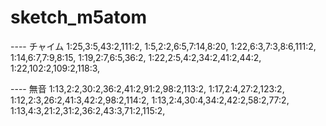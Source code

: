 # sketch_m5atom


---- チャイム
1:25,3:5,43:2,111:2,
1:5,2:2,6:5,7:14,8:20,
1:22,6:3,7:3,8:6,111:2,
1:14,6:7,7:9,8:15,
1:19,2:7,6:5,36:2,
1:22,2:5,4:2,34:2,41:2,44:2,
1:22,102:2,109:2,118:3,

---- 無音
1:13,2:2,30:2,36:2,41:2,91:2,98:2,113:2,
1:17,2:4,27:2,123:2,
1:12,2:3,26:2,41:3,42:2,98:2,114:2,
1:13,2:4,30:4,34:2,42:2,58:2,77:2,
1:13,4:3,21:2,31:2,36:2,43:3,71:2,115:2,